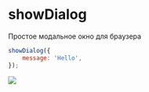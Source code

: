 # showDialog
Простое модальное окно для браузера

```js
showDialog({
    message: 'Hello',
});
```

<img src="https://media.discordapp.net/attachments/668839640693997578/769860938043097118/unknown.png">
